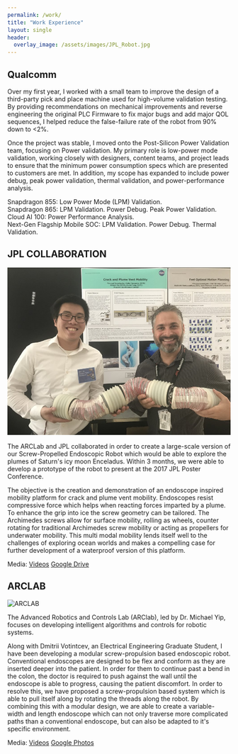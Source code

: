 ```yaml
---
permalink: /work/
title: "Work Experience"
layout: single
header:
  overlay_image: /assets/images/JPL_Robot.jpg
---
```


## Qualcomm
Over my first year, I worked with a small team to improve the design of a third-party pick and place machine used for high-volume validation testing. By providing recommendations on mechanical improvements and reverse engineering the original PLC Firmware to fix major bugs and add major QOL sequences, I helped reduce the false-failure rate of the robot from 90% down to <2%.

Once the project was stable, I moved onto the Post-Silicon Power Validation team, focusing on Power validation. My primary role is low-power mode validation, working closely with designers, content teams, and project leads to ensure that the minimum power consumption specs which are presented to customers are met. In addition, my scope has expanded to include power debug, peak power validation, thermal validation, and power-performance analysis.

Snapdragon 855: Low Power Mode (LPM) Validation.  
Snapdragon 865: LPM Validation. Power Debug. Peak Power Validation.  
Cloud AI 100: Power Performance Analysis.  
Next-Gen Flagship Mobile SOC: LPM Validation. Power Debug. Thermal Validation.  

## JPL COLLABORATION
![JPL](/assets/images/poster_presentation.jpeg)

The ARCLab and JPL collaborated in order to create a large-scale version of our Screw-Propelled Endoscopic Robot which would be able to explore the plumes of Saturn's icy moon Enceladus. Within 3 months, we were able to develop a prototype of the robot to present at the 2017 JPL Poster Conference.

The objective is the creation and demonstration of an endoscope inspired mobility platform for crack and plume vent mobility. Endoscopes resist compressive force which helps when reacting forces imparted by a plume. To enhance the grip into ice the screw geometry can be tailored. The Archimedes screws allow for surface mobility, rolling as wheels, counter rotating for traditional Archimedes screw mobility or acting as propellers for underwater mobility. This multi modal mobility lends itself well to the challenges of exploring ocean worlds and makes a compelling case for further development of a waterproof version of this platform.

Media: [Videos](https://www.youtube.com/playlist?list=PLFY1R0vEwtPd5ASrRNE49E_YmNF-HqDwo) [Google Drive](https://drive.google.com/drive/folders/18bskmBAezOfVGiQ0gCAA4vD-rQi9SD1h?usp=sharing)

## ARCLAB
![ARCLAB](/assets/images/scope.gif)

The Advanced Robotics and Controls Lab (ARClab), led by Dr. Michael Yip, focuses on developing intelligent algorithms and controls for robotic systems.

Along with Dmitrii Votintcev, an Electrical Engineering Graduate Student, I have been developing a modular screw-propulsion based endoscopic robot. Conventional endoscopes are designed to be flex and conform as they are inserted deeper into the patient. In order for them to continue past a bend in the colon, the doctor is required to push against the wall until the endoscope is able to progress, causing the patient discomfort. In order to resolve this, we have proposed a screw-propulsion based system which is able to pull itself along by rotating the threads along the robot. By combining this with a modular design, we are able to create a variable-width and length endoscope which can not only traverse more complicated paths than a conventional endoscope, but can also be adapted to it's specific environment.

Media: [Videos](https://www.youtube.com/playlist?list=PLFY1R0vEwtPdM5Xfj8aLsbBmKZwNSkL5G) [Google Photos](https://photos.app.goo.gl/pJjmkDbmTaZVGzWT8) 